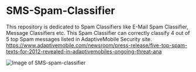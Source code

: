 # SMS-Spam-Classifier
This repository is dedicated to Spam Classifiers like E-Mail Spam Classifier, Message Classifiers etc.  This Spam Classifier can correctly classify 4 out of 5 top Spam messages listed in AdaptiveMobile Security site.  https://www.adaptivemobile.com/newsroom/press-release/five-top-spam-texts-for-2012-revealed-in-adaptivemobiles-ongoing-threat-ana

![Image of SMS-spam-classifier](https://drive.google.com/file/d/10GfITmU3WYwSz2KERmKx_hKe-4gT9WFw/view?usp=sharing)
